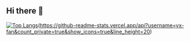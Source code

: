 ## Hi there 👋

<!--
**yx-fan/yx-fan** is a ✨ _special_ ✨ repository because its `README.md` (this file) appears on your GitHub profile.

Here are some ideas to get you started:

- 🔭 I’m currently working on ...
- 🌱 I’m currently learning ...
- 👯 I’m looking to collaborate on ...
- 🤔 I’m looking for help with ...
- 💬 Ask me about ...
- 📫 How to reach me: ...
- 😄 Pronouns: ...
- ⚡ Fun fact: ...
-->


[![Top Langs](https://github-readme-stats.vercel.app/api/top-langs/?username=yx-fan)](https://github.com/anuraghazra/github-readme-stats)(https://github-readme-stats.vercel.app/api?username=yx-fan&count_private=true&show_icons=true&line_height=20)

